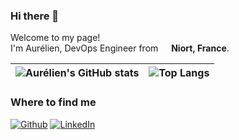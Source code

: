 ### Hi there 👋

<p>Welcome to my page! </br> I'm Aurélien, DevOps Engineer from <img src="https://cdn-icons-png.flaticon.com/512/197/197560.png" width="13"/> <b>Niort, France</b>. </p>

<!--
**AkSino/AkSino** is a ✨ _special_ ✨ repository because its `README.md` (this file) appears on your GitHub profile.

Here are some ideas to get you started:

- 🔭 I’m currently working on ...
- 🌱 I’m currently learning ...
- 👯 I’m looking to collaborate on ...
- 🤔 I’m looking for help with ...
- 💬 Ask me about ...
- 📫 How to reach me: ...
- 😄 Pronouns: ...
- ⚡ Fun fact: ...
-->

| ![Aurélien's GitHub stats](https://github-readme-stats.vercel.app/api?username=AkSino&show_icons=true&theme=buefy&hide_border=true) |![Top Langs](https://github-readme-stats.vercel.app/api/top-langs/?username=AkSino&layout=compact&theme=buefy&hide_border=true) |
| ------------- | ------------- |

<h3>Where to find me</h3>
<p><a href="https://github.com/AkSino" target="_blank"><img alt="Github" src="https://img.shields.io/badge/GitHub-%2312100E.svg?&style=for-the-badge&logo=Github&logoColor=white" /></a> <a href="https://www.linkedin.com/in/aburie/" target="_blank"><img alt="LinkedIn" src="https://img.shields.io/badge/linkedin-%230077B5.svg?&style=for-the-badge&logo=linkedin&logoColor=white" /></a>
</p>
